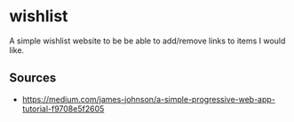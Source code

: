 # wishlist
A simple wishlist website to be be able to add/remove links to items I would like.

## Sources
- https://medium.com/james-johnson/a-simple-progressive-web-app-tutorial-f9708e5f2605

